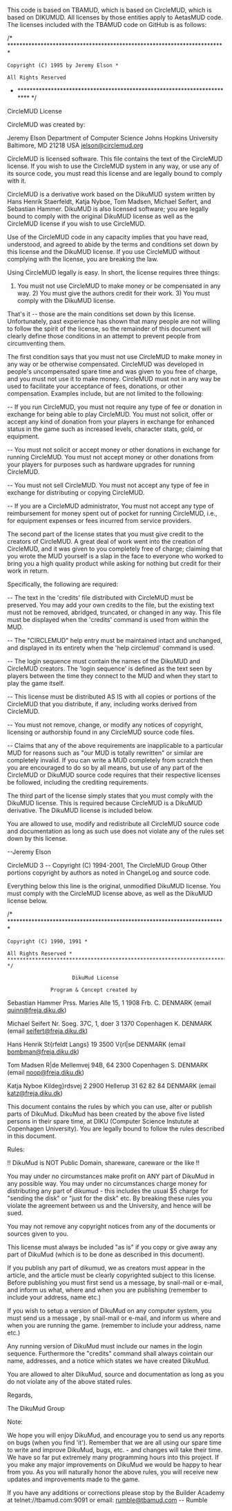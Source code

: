 This code is based on TBAMUD, which is based on CircleMUD, which is based on DIKUMUD. All licenses by those
entities apply to AetasMUD code. The licenses included with the TBAMUD code on GitHub is as follows:

/* ************************************************************************

    Copyright (C) 1995 by Jeremy Elson *

    All Rights Reserved 

* ************************************************************************ */

CircleMUD License

CircleMUD was created by:

Jeremy Elson Department of Computer Science Johns Hopkins University Baltimore, MD 21218 USA jelson@circlemud.org

CircleMUD is licensed software. This file contains the text of the CircleMUD license. If you wish to use the CircleMUD system in any way, or use any of its source code, you must read this license and are legally bound to comply with it.

CircleMUD is a derivative work based on the DikuMUD system written by Hans Henrik Staerfeldt, Katja Nyboe, Tom Madsen, Michael Seifert, and Sebastian Hammer. DikuMUD is also licensed software; you are legally bound to comply with the original DikuMUD license as well as the CircleMUD license if you wish to use CircleMUD.

Use of the CircleMUD code in any capacity implies that you have read, understood, and agreed to abide by the terms and conditions set down by this license and the DikuMUD license. If you use CircleMUD without complying with the license, you are breaking the law.

Using CircleMUD legally is easy. In short, the license requires three things:

1) You must not use CircleMUD to make money or be compensated in any way. 2) You must give the authors credit for their work. 3) You must comply with the DikuMUD license.

That's it -- those are the main conditions set down by this license. Unfortunately, past experience has shown that many people are not willing to follow the spirit of the license, so the remainder of this document will clearly define those conditions in an attempt to prevent people from circumventing them.

The first condition says that you must not use CircleMUD to make money in any way or be otherwise compensated. CircleMUD was developed in people's uncompensated spare time and was given to you free of charge, and you must not use it to make money. CircleMUD must not in any way be used to facilitate your acceptance of fees, donations, or other compensation. Examples include, but are not limited to the following:

-- If you run CircleMUD, you must not require any type of fee or donation in exchange for being able to play CircleMUD. You must not solicit, offer or accept any kind of donation from your players in exchange for enhanced status in the game such as increased levels, character stats, gold, or equipment.

-- You must not solicit or accept money or other donations in exchange for running CircleMUD. You must not accept money or other donations from your players for purposes such as hardware upgrades for running CircleMUD.

-- You must not sell CircleMUD. You must not accept any type of fee in exchange for distributing or copying CircleMUD.

-- If you are a CircleMUD administrator, You must not accept any type of reimbursement for money spent out of pocket for running CircleMUD, i.e., for equipment expenses or fees incurred from service providers.

The second part of the license states that you must give credit to the creators of CircleMUD. A great deal of work went into the creation of CircleMUD, and it was given to you completely free of charge; claiming that you wrote the MUD yourself is a slap in the face to everyone who worked to bring you a high quality product while asking for nothing but credit for their work in return.

Specifically, the following are required:

-- The text in the 'credits' file distributed with CircleMUD must be preserved. You may add your own credits to the file, but the existing text must not be removed, abridged, truncated, or changed in any way. This file must be displayed when the 'credits' command is used from within the MUD.

-- The "CIRCLEMUD" help entry must be maintained intact and unchanged, and displayed in its entirety when the 'help circlemud' command is used.

-- The login sequence must contain the names of the DikuMUD and CircleMUD creators. The 'login sequence' is defined as the text seen by players between the time they connect to the MUD and when they start to play the game itself.

-- This license must be distributed AS IS with all copies or portions of the CircleMUD that you distribute, if any, including works derived from CircleMUD.

-- You must not remove, change, or modify any notices of copyright, licensing or authorship found in any CircleMUD source code files.

-- Claims that any of the above requirements are inapplicable to a particular MUD for reasons such as "our MUD is totally rewritten" or similar are completely invalid. If you can write a MUD completely from scratch then you are encouraged to do so by all means, but use of any part of the CircleMUD or DikuMUD source code requires that their respective licenses be followed, including the crediting requirements.

The third part of the license simply states that you must comply with the DikuMUD license. This is required because CircleMUD is a DikuMUD derivative. The DikuMUD license is included below.

You are allowed to use, modify and redistribute all CircleMUD source code and documentation as long as such use does not violate any of the rules set down by this license.

--Jeremy Elson

CircleMUD 3 -- Copyright (C) 1994-2001, The CircleMUD Group Other portions copyright by authors as noted in ChangeLog and source code.

Everything below this line is the original, unmodified DikuMUD license. You must comply with the CircleMUD license above, as well as the DikuMUD license below.

/* ************************************************************************

    Copyright (C) 1990, 1991 *

    All Rights Reserved * ************************************************************************* */

                         DikuMud License

                  Program & Concept created by

Sebastian Hammer Prss. Maries Alle 15, 1 1908 Frb. C. DENMARK (email quinn@freja.diku.dk)

Michael Seifert Nr. Soeg. 37C, 1, doer 3 1370 Copenhagen K. DENMARK (email seifert@freja.diku.dk)

Hans Henrik St{rfeldt Langs} 19 3500 V{rl|se DENMARK (email bombman@freja.diku.dk)

Tom Madsen R|de Mellemvej 94B, 64 2300 Copenhagen S. DENMARK (email noop@freja.diku.dk)

Katja Nyboe Kildeg}rdsvej 2 2900 Hellerup 31 62 82 84 DENMARK (email katz@freja.diku.dk)

This document contains the rules by which you can use, alter or publish parts of DikuMud. DikuMud has been created by the above five listed persons in their spare time, at DIKU (Computer Science Instutute at Copenhagen University). You are legally bound to follow the rules described in this document.

Rules:

!! DikuMud is NOT Public Domain, shareware, careware or the like !!

You may under no circumstances make profit on ANY part of DikuMud in any possible way. You may under no circumstances charge money for distributing any part of dikumud - this includes the usual $5 charge for "sending the disk" or "just for the disk" etc. By breaking these rules you violate the agreement between us and the University, and hence will be sued.

You may not remove any copyright notices from any of the documents or sources given to you.

This license must always be included "as is" if you copy or give away any part of DikuMud (which is to be done as described in this document).

If you publish any part of dikumud, we as creators must appear in the article, and the article must be clearly copyrighted subject to this license. Before publishing you must first send us a message, by snail-mail or e-mail, and inform us what, where and when you are publishing (remember to include your address, name etc.)

If you wish to setup a version of DikuMud on any computer system, you must send us a message , by snail-mail or e-mail, and inform us where and when you are running the game. (remember to include your address, name etc.)

Any running version of DikuMud must include our names in the login sequence. Furthermore the "credits" command shall always cointain our name, addresses, and a notice which states we have created DikuMud.

You are allowed to alter DikuMud, source and documentation as long as you do not violate any of the above stated rules.

Regards,

The DikuMud Group

Note:

We hope you will enjoy DikuMud, and encourage you to send us any reports on bugs (when you find 'it'). Remember that we are all using our spare time to write and improve DikuMud, bugs, etc. - and changes will take their time. We have so far put extremely many programming hours into this project. If you make any major improvements on DikuMud we would be happy to hear from you. As you will naturally honor the above rules, you will receive new updates and improvements made to the game.

If you have any additions or corrections please stop by the Builder Academy at telnet://tbamud.com:9091 or email: rumble@tbamud.com -- Rumble
